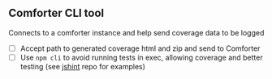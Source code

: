 ## Comforter CLI tool

Connects to a comforter instance and help send coverage data to be logged

* [ ] Accept path to generated coverage html and zip and send to Comforter
* [ ] Use `npm cli` to avoid running tests in exec, allowing coverage and better testing (see [jshint](https://github.com/jshint/jshint) repo for examples)
